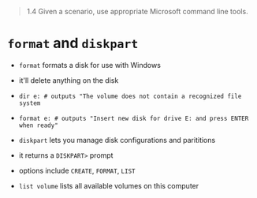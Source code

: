 > 1.4 Given a scenario, use appropriate Microsoft command line tools. 

# `format` and `diskpart`

- `format` formats a disk for use with Windows
- it'll delete anything on the disk
- `dir e: # outputs "The volume does not contain a recognized file system`
- `format e: # outputs "Insert new disk for drive E: and press ENTER when ready"`

- `diskpart` lets you manage disk configurations and parititions
- it returns a `DISKPART>` prompt
- options include `CREATE`, `FORMAT`, `LIST`
- `list volume` lists all available volumes on this computer